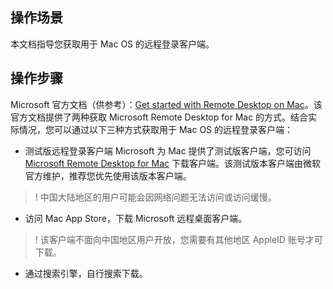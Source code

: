 ## 操作场景
本文档指导您获取用于 Mac OS 的远程登录客户端。

## 操作步骤
Microsoft 官方文档（供参考）：[Get started with Remote Desktop on Mac](https://docs.microsoft.com/en-us/windows-server/remote/remote-desktop-services/clients/remote-desktop-mac)。该官方文档提供了两种获取 Microsoft Remote Desktop for Mac 的方式。结合实际情况，您可以通过以下三种方式获取用于 Mac OS 的远程登录客户端：
- 测试版远程登录客户端
Microsoft 为 Mac 提供了测试版客户端，您可访问 [Microsoft Remote Desktop for Mac](https://install.appcenter.ms/orgs/rdmacios-k2vy/apps/microsoft-remote-desktop-for-mac/distribution_groups/all-users-of-microsoft-remote-desktop-for-mac) 下载客户端。该测试版本客户端由微软官方维护，推荐您优先使用该版本客户端。
>! 中国大陆地区的用户可能会因网络问题无法访问或访问缓慢。
>
- 访问 Mac App Store，下载 Microsoft 远程桌面客户端。
>! 该客户端不面向中国地区用户开放，您需要有其他地区 AppleID 账号才可下载。
>
- 通过搜索引擎，自行搜索下载。

